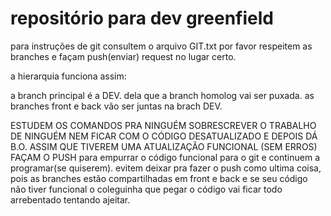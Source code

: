 # repositório para dev greenfield

para instruções de git consultem o arquivo GIT.txt
por favor respeitem as branches e façam push(enviar) request no lugar certo. 

a hierarquia funciona assim: 

a branch principal é a DEV. dela que a branch homolog vai ser puxada.
as branches front e back vão ser juntas na brach DEV. 

ESTUDEM OS COMANDOS PRA NINGUÉM SOBRESCREVER O TRABALHO DE NINGUÉM NEM FICAR COM O CÓDIGO DESATUALIZADO E DEPOIS DÁ B.O.
ASSIM QUE TIVEREM UMA ATUALIZAÇÃO FUNCIONAL (SEM ERROS) FAÇAM O PUSH para empurrar o código funcional para o git e continuem a programar(se quiserem). evitem deixar pra fazer o push como ultima coisa, pois as branches estão compartilhadas em front e back e se seu código não tiver funcional o coleguinha que pegar o código vai ficar todo arrebentado tentando ajeitar.
 
